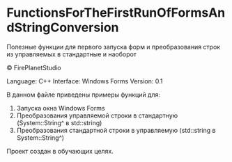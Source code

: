 # FunctionsForTheFirstRunOfFormsAndStringConversion
Полезные функции для первого запуска форм и преобразования строк из управляемых в стандартные и наоборот 

© FirePlanetStudio

Language: C++ 
Interface: Windows Forms 
Version: 0.1

В данном файле приведены примеры функций для:
1. Запуска окна Windows Forms
2. Преобразования управляемой строки в стандартную (System::String^ в std::string)
3. Преобразования стандартной строки в управляемую (std::string в System::String^)

Проект создан в обучающих целях.
